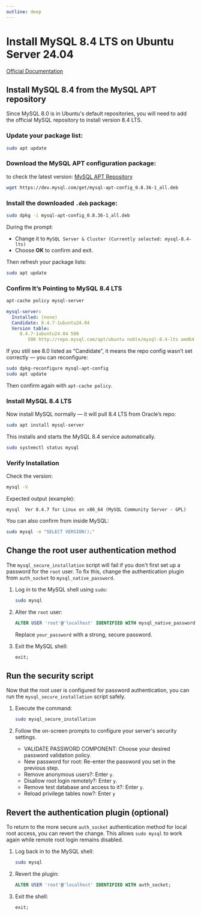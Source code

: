 ```yaml
---
outline: deep
---
```


# Install MySQL 8.4 LTS on Ubuntu Server 24.04

[Official Documentation](https://dev.mysql.com/doc/refman/8.4/en/linux-installation-apt-repo.html)

## Install MySQL 8.4 from the MySQL APT repository

Since MySQL 8.0 is in Ubuntu's default repositories, you will need to add the official MySQL repository to install version 8.4 LTS.

### Update your package list:

```bash
sudo apt update
```

### Download the MySQL APT configuration package:

to check the latest version: [MySQL APT Repository](https://dev.mysql.com/downloads/repo/apt/)

```bash
wget https://dev.mysql.com/get/mysql-apt-config_0.8.36-1_all.deb
```

### Install the downloaded `.deb` package:

```bash
sudo dpkg -i mysql-apt-config_0.8.36-1_all.deb
```

During the prompt:

- Change it to `MySQL Server & Cluster (Currently selected: mysql-8.4-lts)`
- Choose **OK** to confirm and exit.

Then refresh your package lists:

```bash
sudo apt update
```

### Confirm It’s Pointing to MySQL 8.4 LTS

```bash
apt-cache policy mysql-server
```

```yaml
mysql-server:
  Installed: (none)
  Candidate: 8.4.7-1ubuntu24.04
  Version table:
     8.4.7-1ubuntu24.04 500
        500 http://repo.mysql.com/apt/ubuntu noble/mysql-8.4-lts amd64 Packages
```

If you still see 8.0 listed as “Candidate”, it means the repo config wasn’t set correctly — you can reconfigure:

```bash
sudo dpkg-reconfigure mysql-apt-config
sudo apt update
```

Then confirm again with `apt-cache policy`.

### Install MySQL 8.4 LTS

Now install MySQL normally — it will pull 8.4 LTS from Oracle’s repo:

```bash
sudo apt install mysql-server
```

This installs and starts the MySQL 8.4 service automatically.

```bash
sudo systemctl status mysql
```

### Verify Installation

Check the version:

```bash
mysql -V
```

Expected output (example):

```
mysql  Ver 8.4.7 for Linux on x86_64 (MySQL Community Server - GPL)
```

You can also confirm from inside MySQL:

```bash
sudo mysql -e "SELECT VERSION();"
```

## Change the root user authentication method

The `mysql_secure_installation` script will fail if you don't first set up a password for the `root` user. To fix this, change the authentication plugin from `auth_socket` to `mysql_native_password`. 

1. Log in to the MySQL shell using `sudo`:
   
   ```bash
   sudo mysql
   ```

2. Alter the `root` user:

   ```sql
   ALTER USER 'root'@'localhost' IDENTIFIED WITH mysql_native_password BY 'your_password';
   ```

   Replace `your_password` with a strong, secure password.

3. Exit the MySQL shell:

   ```sql
   exit;
   ```


## Run the security script

Now that the root user is configured for password authentication, you can run the `mysql_secure_installation` script safely.

1. Execute the command:

   ```bash
   sudo mysql_secure_installation
   ```

2. Follow the on-screen prompts to configure your server's security settings.

   - VALIDATE PASSWORD COMPONENT: Choose your desired password validation policy.
   - New password for root: Re-enter the password you set in the previous step.
   - Remove anonymous users?: Enter `y`.
   - Disallow root login remotely?: Enter `y`.
   - Remove test database and access to it?: Enter `y`.
   - Reload privilege tables now?: Enter `y`

## Revert the authentication plugin (optional)

To return to the more secure `auth_socket` authentication method for local root access, you can revert the change. This allows `sudo mysql` to work again while remote root login remains disabled. 

1. Log back in to the MySQL shell:
   ```bash
   sudo mysql
   ```
   
2. Revert the plugin:
   ```sql
   ALTER USER 'root'@'localhost' IDENTIFIED WITH auth_socket;
   ```
   
3. Exit the shell:
   ```sql
   exit;
   ```







